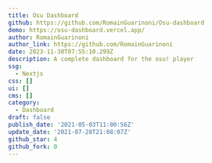 ```yaml
---
title: Osu Dashboard
github: https://github.com/RomainGuarinoni/Osu-dashboard
demo: https://osu-dashboard.vercel.app/
author: RomainGuarinoni
author_link: https://github.com/RomainGuarinoni
date: 2023-11-30T07:55:10.299Z
description: A complete dashboard for the osu! player
ssg:
  - Nextjs
css: []
ui: []
cms: []
category:
  - Dashboard
draft: false
publish_date: '2021-05-03T11:00:56Z'
update_date: '2021-07-28T21:08:07Z'
github_star: 4
github_fork: 0
---
```

